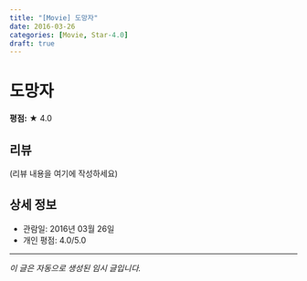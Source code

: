 ```yaml
---
title: "[Movie] 도망자"
date: 2016-03-26
categories: [Movie, Star-4.0]
draft: true
---
```


# 도망자

**평점:** ★ 4.0

## 리뷰

(리뷰 내용을 여기에 작성하세요)

## 상세 정보

- 관람일: 2016년 03월 26일
- 개인 평점: 4.0/5.0

---

*이 글은 자동으로 생성된 임시 글입니다.*
